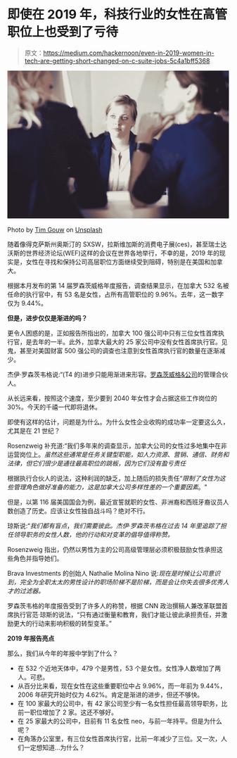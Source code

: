 # 即使在 2019 年，科技行业的女性在高管职位上也受到了亏待

> 原文：<https://medium.com/hackernoon/even-in-2019-women-in-tech-are-getting-short-changed-on-c-suite-jobs-5c4a1bff5368>

![](img/b49b9a4624645bb6732676fcda6db61f.png)

Photo by [Tim Gouw](https://unsplash.com/@punttim?utm_source=medium&utm_medium=referral) on [Unsplash](https://unsplash.com?utm_source=medium&utm_medium=referral)

随着像得克萨斯州奥斯汀的 SXSW，拉斯维加斯的消费电子展(ces)，甚至瑞士达沃斯的世界经济论坛(WEF)这样的会议在世界各地举行，不幸的是，2019 年的现实是，女性在寻找和保持公司高层职位方面继续受到阻碍，特别是在美国和加拿大。

根据本月发布的第 14 届罗森茨威格年度报告，调查结果显示，在加拿大 532 名被任命的执行官中，有 53 名是女性，占所有高管职位的 9.96%。去年，这一数字仅为 9.44%。

**但是，进步仅仅是渐进的吗？**

更令人困惑的是，正如报告所指出的，加拿大 100 强公司中只有三位女性首席执行官，是去年的一半。此外，加拿大最大的 25 家公司中没有女性首席执行官。见鬼，甚至对美国财富 500 强公司的调查也注意到女性首席执行官的数量在逐渐减少。

杰伊·罗森茨韦格说:“(T4 的)进步只能用渐进来形容。[罗森茨威格&公司](https://www.rosenzweigco.com/)的管理合伙人。

从长远来看，按照这个速度，至少要到 2040 年女性才会占据这些工作岗位的 30%。今天的千禧一代即将退休。

即使有这样的估计，问题是为什么。为什么女性企业收购的成功率一定要这么久，尤其是在 21 世纪？

Rosenzweig 补充道:“我们多年来的调查显示，加拿大公司的女性过多地集中在非运营岗位上。*虽然这些通常是任务关键型职能，如人力资源、营销、通信、财务和法律，但它们很少是通往最高职位的跳板，因为它们没有盈亏责任*

根据执行合伙人的说法，这种利润的缺乏，加上随后的损失责任“*限制了女性为这些管理角色做好准备的能力，这是加拿大公司多样性差的一个重要因素*。"

但是，以第 116 届美国国会为例，最近宣誓就职的女性、非洲裔和西班牙裔议员人数创造了历史。应该让女性独自战斗吗？绝对不行。

琼斯说:“*我们都有盲点*，*我们需要彼此。杰伊·罗森茨韦格在过去 14 年里追踪了担任领导职务的女性人数，他的行动和对变革的倡导值得称赞。*

Rosenzweig 指出，仍然以男性为主的公司高级管理层必须积极鼓励女性承担这些角色并指导她们。

Brava Investments 的创始人 Nathalie Molina Nino 说:*现在是时候让公司意识到，完全为全职太太的男性设计的职场阶梯不是阶梯，而是会让你失去很多优秀人才的过滤器。*

罗森茨韦格的年度报告受到了许多人的称赞，根据 CNN 政治撰稿人兼改革联盟首席执行官范·琼斯的说法，“只有通过衡量和教育，我们才能让彼此承担责任，并激励更大的行动来影响积极的转型变革。”

**2019 年报告亮点**

那么，我们从今年的年报中学到了什么？

*   在 532 个近地天体中，479 个是男性，53 个是女性。女性净人数增加了两人。可悲。
*   从百分比来看，现在女性在这些重要职位中占 9.96%，而一年前为 9.44%，2006 年研究开始时仅为 4.62%。肯定是渐进的进步，但还不够快。
*   在 100 家最大的公司中，有 42 家公司至少有一名女性担任最高领导职务，比前一职位增加了 2 家。这还不够好。
*   在 25 家最大的公司中，目前有 11 名女性 neo，与前一年持平。但是为什么呢？
*   在角落办公室里，有三位女性首席执行官，比前一年减少了三位。又一次，人们一定想知道…为什么？